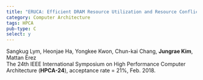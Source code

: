 ```yaml
---
title: "ERUCA: Efficient DRAM Resource Utilization and Resource Conflict Avoidance for Memory System Parallelism"
category: Computer Architecture
tags: HPCA
pub-type: C
select: y
---
```


Sangkug Lym, Heonjae Ha, Yongkee Kwon, Chun-kai Chang, **Jungrae Kim**, Mattan Erez<br>
The 24th IEEE International Symposium on High Performance Computer Architecture (**HPCA-24**), acceptance rate = 21%, Feb. 2018.

